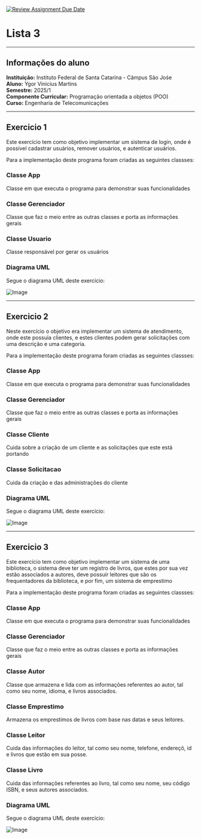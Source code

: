 [![Review Assignment Due Date](https://classroom.github.com/assets/deadline-readme-button-22041afd0340ce965d47ae6ef1cefeee28c7c493a6346c4f15d667ab976d596c.svg)](https://classroom.github.com/a/DaO0-MBc)

# Lista 3

---

## Informações do aluno
**Instituição:** Instituto Federal de Santa Catarina - Câmpus São Jośe  
**Aluno:** Ygor Vinicius Martins                                        
**Semestre:** 2025/1    
**Componente Curricular:** Programação orientada a objetos (POO)        
**Curso:** Engenharia de Telecomunicações

---

## Exercicio 1

Este exercício tem como objetivo implementar um sistema de login, onde é possível
cadastrar usuários, remover usuários, e autenticar usuários.  

Para a implementação deste programa foram criadas as seguintes classses:  

### Classe App  

Classe em que executa o programa para demonstrar suas funcionalidades  

### Classe Gerenciador  

Classe que faz o meio entre as outras classes e porta as informações gerais

### Classe Usuario  

Classe responsável por gerar os usuários  

### Diagrama UML  

Segue o diagrama UML deste exercício: 

![Image](https://github.com/user-attachments/assets/5b6ec862-23ce-4ab2-b678-3433259fe63d)

---

## Exercicio 2  

Neste exercício o objetivo era implementar um sistema de atendimento, onde este possuia clientes,
 e estes clientes podem gerar solicitações com uma descrição e uma categoria.  

Para a implementação deste programa foram criadas as seguintes classses:  

### Classe App

Classe em que executa o programa para demonstrar suas funcionalidades  

### Classe Gerenciador

Classe que faz o meio entre as outras classes e porta as informações gerais

### Classe Cliente

Cuida sobre a criação de um cliente e as solicitações que este está portando

### Classe Solicitacao

Cuida da criação e das administrações do cliente

### Diagrama UML

Segue o diagrama UML deste exercício: 

![Image](https://github.com/user-attachments/assets/abcd1a42-eaa0-4f4a-8037-2e7dc44e37e2)

---

## Exercicio 3

Este exercício tem como objetivo implementar um sistema de uma biblioteca,
o sistema deve ter um registro de livros, que estes por sua vez estão associados a autores,
deve possuir leitores que são os frequentadores da biblioteca, e por fim, um sistema de emprestimo

Para a implementação deste programa foram criadas as seguintes classses:

### Classe App

Classe em que executa o programa para demonstrar suas funcionalidades

### Classe Gerenciador

Classe que faz o meio entre as outras classes e porta as informações gerais

### Classe Autor

Classe que armazena e lida com as informações referentes ao autor, tal como seu nome, idioma, 
e livros associados.  

### Classe Emprestimo

Armazena os emprestimos de livros com base nas datas e seus leitores.  

### Classe Leitor

Cuida das informações do leitor, tal como seu nome, telefone, endereçõ, id e livros que estão 
em sua posse.

### Classe Livro

Cuida das informações referentes ao livro, tal como seu nome, seu código ISBN, e seus autores associados.

### Diagrama UML

Segue o diagrama UML deste exercício:

![Image](https://github.com/user-attachments/assets/a090f8d5-a0eb-4250-afce-fa9f3e56a0a8)
